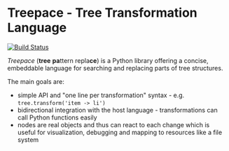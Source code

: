 Treepace - Tree Transformation Language
=======================================

[![Build Status](https://travis-ci.org/sulir/treepace.png?branch=master)](https://travis-ci.org/sulir/treepace)

*Treepace* (**tree** <b>pa</b>ttern repla<b>ce</b>) is a Python library offering a concise, embeddable language for searching and replacing parts of tree structures.

The main goals are:

* simple API and "one line per transformation" syntax - e.g. `tree.transform('item -> li')`
* bidirectional integration with the host language - transformations can call Python functions easily
* nodes are real objects and thus can react to each change which is useful for visualization, debugging and mapping to resources like a file system

